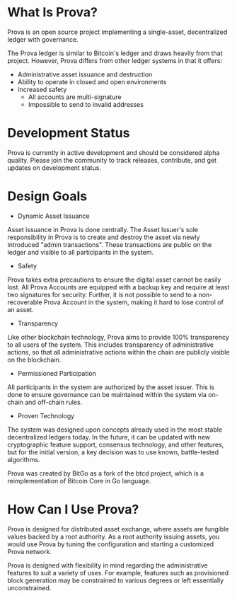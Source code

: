 # What Is Prova?

Prova is an open source project implementing a single-asset, decentralized 
ledger with governance.

The Prova ledger is similar to Bitcoin's ledger and draws heavily from that 
project.  However, Prova differs from other ledger systems in that it offers:

 * Administrative asset issuance and destruction
 * Ability to operate in closed and open environments
 * Increased safety
    * All accounts are multi-signature
    * Impossible to send to invalid addresses

# Development Status

Prova is currently in active development and should be considered alpha 
quality.  Please join the
community to track releases, contribute, and get updates on development status.

# Design Goals

* Dynamic Asset Issuance

Asset issuance in Prova is done centrally.  The Asset Issuer's sole 
responsibility in Prova is to create and destroy the asset via newly introduced 
"admin transactions".  These transactions are public on the ledger and visible 
to all participants in the system.

* Safety

Prova takes extra precautions to ensure the digital asset cannot be easily 
lost.  All Prova Accounts are
equipped with a backup key and require at least two signatures for security. 
Further, it is not possible to
send to a non-recoverable Prova Account in the system, making it hard to lose 
control of an asset.

* Transparency

Like other blockchain technology, Prova aims to provide 100% transparency to 
all users of the system.
This includes transparency of administrative actions, so that all 
administrative actions within the chain
are publicly visible on the blockchain.

* Permissioned Participation

All participants in the system are authorized by the asset issuer.  This is 
done to ensure governance
can be maintained within the system via on-chain and off-chain rules.

* Proven Technology

The system was designed upon concepts already used in the most stable 
decentralized ledgers today.
In the future, it can be updated with new cryptographic feature support, 
consensus technology, and other
features, but for the initial version, a key decision was to use known, 
battle-tested algorithms.

Prova was created by BitGo as a fork of the btcd project, which is a reimplementation of Bitcoin Core in Go language.

# How Can I Use Prova?

Prova is designed for distributed asset exchange, 
where assets are fungible values backed by a root authority. 
As a root authority issuing assets, you would use Prova by tuning 
the configuration and starting a customized Prova network.

Prova is designed with flexibility in mind regarding the 
administrative features to suit a variety of uses.  For example, features 
such as provisioned block generation may be constrained to various degrees 
or left essentially unconstrained. 

